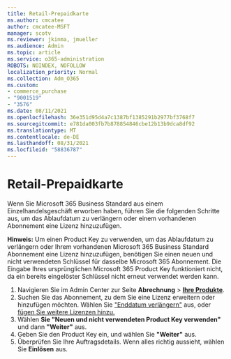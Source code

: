 ```yaml
---
title: Retail-Prepaidkarte
ms.author: cmcatee
author: cmcatee-MSFT
manager: scotv
ms.reviewer: jkinma, jmueller
ms.audience: Admin
ms.topic: article
ms.service: o365-administration
ROBOTS: NOINDEX, NOFOLLOW
localization_priority: Normal
ms.collection: Adm_O365
ms.custom:
- commerce_purchase
- "9001519"
- "3576"
ms.date: 08/11/2021
ms.openlocfilehash: 36e351d95d4a7c1387bf1385291b2977bf3768f7
ms.sourcegitcommit: e781da003fb7b878854846cbe12b13b9dca8df92
ms.translationtype: MT
ms.contentlocale: de-DE
ms.lasthandoff: 08/31/2021
ms.locfileid: "58836787"
---
```

# <a name="retail-prepaid-card"></a>Retail-Prepaidkarte

Wenn Sie Microsoft 365 Business Standard aus einem Einzelhandelsgeschäft erworben haben, führen Sie die folgenden Schritte aus, um das Ablaufdatum zu verlängern oder einem vorhandenen Abonnement eine Lizenz hinzuzufügen.

**Hinweis:** Um einen Product Key zu verwenden, um das Ablaufdatum zu verlängern oder Ihrem vorhandenen Microsoft 365 Business Standard Abonnement eine Lizenz hinzuzufügen, benötigen Sie einen neuen und nicht verwendeten Schlüssel für dasselbe Microsoft 365 Abonnement. Die Eingabe Ihres ursprünglichen Microsoft 365 Product Key funktioniert nicht, da ein bereits eingelöster Schlüssel nicht erneut verwendet werden kann.

1. Navigieren Sie im Admin Center zur Seite **Abrechnung** > **[Ihre Produkte](https://go.microsoft.com/fwlink/p/?linkid=842054)**.
2. Suchen Sie das Abonnement, zu dem Sie eine Lizenz erweitern oder hinzufügen möchten. Wählen Sie ["Enddatum verlängern"](https://go.microsoft.com/fwlink/p/?linkid=842054) aus, oder [fügen Sie weitere Lizenzen hinzu.](https://go.microsoft.com/fwlink/p/?linkid=842054)
3. Wählen **Sie "Neuen und nicht verwendeten Product Key verwenden"** und dann **"Weiter"** aus.
4. Geben Sie den Product Key ein, und wählen Sie **"Weiter"** aus.
5. Überprüfen Sie Ihre Auftragsdetails. Wenn alles richtig aussieht, wählen Sie **Einlösen** aus.